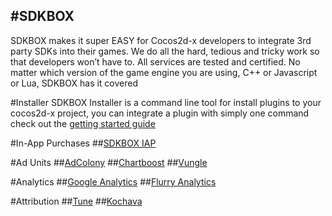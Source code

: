 #SDKBOX
---
SDKBOX makes it super EASY for Cocos2d-x developers to integrate 3rd party SDKs into their games. We do all the hard, tedious and tricky work so that developers won’t have to. All services are tested and certified. No matter which version of the game engine you are using, C++ or Javascript or Lua, SDKBOX has it covered

#Installer
SDKBOX Installer is a command line tool for install plugins to your cocos2d-x project, you can integrate a plugin with simply one command
check out the [getting started guide](installer.md)

#In-App Purchases
##[SDKBOX IAP](plugins/iap.md)

#Ad Units
##[AdColony](plugins/adcolony.md)
##[Chartboost](plugins/chartboost.md)
##[Vungle](plugins/vungle.md)

#Analytics
##[Google Analytics](plugins/googleanalytics.md)
##[Flurry Analytics](plugins/flurryanalytics.md)

#Attribution
##[Tune](plugins/tune.md)
##[Kochava](plugins/kochava.md)

